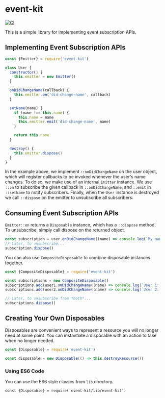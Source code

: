 # event-kit
[![CI](https://github.com/atom/event-kit/actions/workflows/ci.yml/badge.svg)](https://github.com/atom/event-kit/actions/workflows/ci.yml)

This is a simple library for implementing event subscription APIs.

## Implementing Event Subscription APIs

```js
const {Emitter} = require('event-kit')

class User {
  constructor() {
    this.emitter = new Emitter()
  }

  onDidChangeName(callback) {
    this.emitter.on('did-change-name', callback)
  }

  setName(name) {
    if (name !== this.name) {
      this.name = name
      this.emitter.emit('did-change-name', name)
    }

    return this.name
  }

  destroy() {
    this.emitter.dispose()
  }
}
```

In the example above, we implement `::onDidChangeName` on the user object, which
will register callbacks to be invoked whenever the user's name changes. To do
so, we make use of an internal `Emitter` instance. We use `::on` to subscribe
the given callback in `::onDidChangeName`, and `::emit` in `::setName` to notify
subscribers. Finally, when the `User` instance is destroyed we call `::dispose`
on the emitter to unsubscribe all subscribers.

## Consuming Event Subscription APIs

`Emitter::on` returns a `Disposable` instance, which has a `::dispose` method.
To unsubscribe, simply call dispose on the returned object.

```js
const subscription = user.onDidChangeName((name) => console.log(`My name is ${name}`))
// Later, to unsubscribe...
subscription.dispose()
```

You can also use `CompositeDisposable` to combine disposable instances together.

```js
const {CompositeDisposable} = require('event-kit')

const subscriptions = new CompositeDisposable()
subscriptions.add(user1.onDidChangeName((name) => console.log(`User 1: ${name}`))
subscriptions.add(user2.onDidChangeName((name) => console.log(`User 2: ${name}`))

// Later, to unsubscribe from *both*...
subscriptions.dispose()
```

## Creating Your Own Disposables

Disposables are convenient ways to represent a resource you will no longer
need at some point. You can instantiate a disposable with an action to take when
no longer needed.

```js
const {Disposable} = require('event-kit')

const disposable = new Disposable(() => this.destroyResource())
```

### Using ES6 Code
You can use the ES6 style classes from `lib` directory.
```
const {Disposable} = require('event-kit/lib/event-kit')
```

